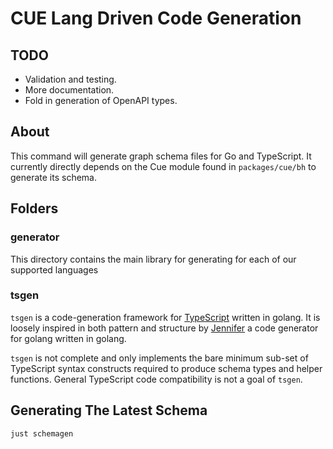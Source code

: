 # CUE Lang Driven Code Generation

## TODO

- Validation and testing.
- More documentation.
- Fold in generation of OpenAPI types.

## About

This command will generate graph schema files for Go and TypeScript. It currently
directly depends on the Cue module found in `packages/cue/bh` to generate its schema.

## Folders

### generator

This directory contains the main library for generating for each of our supported languages

### tsgen

`tsgen` is a code-generation framework for [TypeScript](https://www.typescriptlang.org) written in golang. It is loosely
inspired in both pattern and structure by [Jennifer](https://github.com/dave/jennifer) a code generator for golang
written in golang.

`tsgen` is not complete and only implements the bare minimum sub-set of TypeScript syntax constructs required to produce
schema types and helper functions. General TypeScript code compatibility is not a goal of `tsgen`.

## Generating The Latest Schema

```bash
just schemagen
```
